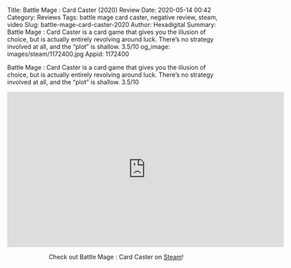 Title: Battle Mage : Card Caster (2020) Review
Date: 2020-05-14 00:42
Category: Reviews
Tags: battle mage card caster, negative review, steam, video
Slug: battle-mage-card-caster-2020
Author: Hexadigital
Summary: Battle Mage : Card Caster is a card game that gives you the illusion of choice, but is actually entirely revolving around luck. There’s no strategy involved at all, and the “plot” is shallow. 3.5/10
og_image: images/steam/1172400.jpg
Appid: 1172400

Battle Mage : Card Caster is a card game that gives you the illusion of choice, but is actually entirely revolving around luck. There’s no strategy involved at all, and the “plot” is shallow. 3.5/10

<center><iframe src="https://www.youtube.com/embed/Ui1dzl99XS4?feature=oembed" allow="accelerometer; autoplay; encrypted-media; gyroscope; picture-in-picture" width="640" height="360" frameborder="0"></iframe>

Check out Battle Mage : Card Caster on [Steam](https://store.steampowered.com/app/1172400/?curator_clanid=34633900)!</center>